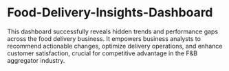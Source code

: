 # Food-Delivery-Insights-Dashboard
This dashboard successfully reveals hidden trends and performance gaps across the food delivery business. It empowers business analysts to recommend actionable changes, optimize delivery operations, and enhance customer satisfaction, crucial for competitive advantage in the F&amp;B aggregator industry.

